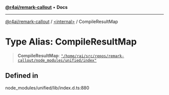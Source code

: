 [**@r4ai/remark-callout**](../../README.md) • **Docs**

***

[@r4ai/remark-callout](../../globals.md) / [\<internal\>](../README.md) / CompileResultMap

# Type Alias: CompileResultMap

> **CompileResultMap**: [`"/home/rai/src/repos/remark-callout/node_modules/unified/index"`](../namespaces/home_rai_src_repos_remark-callout_node_modules_unified_index/README.md)

## Defined in

node\_modules/unified/lib/index.d.ts:880

